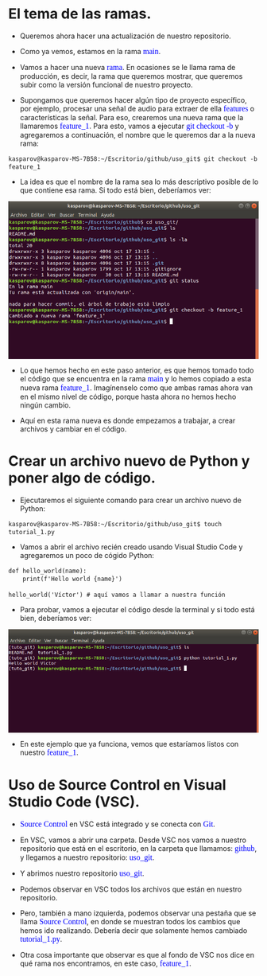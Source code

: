 # El tema de las ramas.

* Queremos ahora hacer una actualización de nuestro repositorio.

* Como ya vemos, estamos en la rama <span style="color: blue; font-family: Babas; font-size: 1.12em;">main</span>.

* Vamos a hacer una nueva <span style="color: blue; font-family: Babas; font-size: 1.12em;">rama</span>. En ocasiones se le llama rama de producción, es decir, la rama que queremos mostrar, que queremos subir como la versión funcional de nuestro proyecto.

* Supongamos que queremos hacer algún tipo de proyecto específico, por ejemplo, procesar una señal de audio para extraer de ella <span style="color: blue; font-family: Babas; font-size: 1.12em;">features</span> o características la señal. Para eso, crearemos una nueva rama que la llamaremos <span style="color: blue; font-family: Babas; font-size: 1.12em;">feature_1</span>. Para esto, vamos a ejecutar <span style="color: blue; font-family: Babas; font-size: 1.12em;">git checkout -b</span> y agregaremos a continuación, el nombre que le queremos dar a la nueva rama:

```console
kasparov@kasparov-MS-7B58:~/Escritorio/github/uso_git$ git checkout -b feature_1
```

* La idea es que el nombre de la rama sea lo más descriptivo posible de lo que contiene esa rama. Si todo está bien, deberíamos ver:

<img src="/figures_readme/nueva_rama.png" alt="fishy" class="bg-primary" width="550px" align="center"/>

* Lo que hemos hecho en este paso anterior, es que hemos tomado todo el código que se encuentra en la rama <span style="color: blue; font-family: Babas; font-size: 1.12em;">main</span> y lo hemos copiado a esta nueva rama <span style="color: blue; font-family: Babas; font-size: 1.12em;">feature_1</span>. Imagínenselo como que ambas ramas ahora van en el mismo nivel de código, porque hasta ahora no hemos hecho ningún cambio.

* Aquí en esta rama nueva es donde empezamos a trabajar, a crear archivos y cambiar en el código.

# Crear un archivo nuevo de Python y poner algo de código.

* Ejecutaremos el siguiente comando para crear un archivo nuevo de Python:

```console
kasparov@kasparov-MS-7B58:~/Escritorio/github/uso_git$ touch tutorial_1.py
```

* Vamos a abrir el archivo recién creado usando Visual Studio Code y agregaremos un poco de cógido Python:

```
def hello_world(name):
    print(f'Hello world {name}')

hello_world('Víctor') # aquí vamos a llamar a nuestra función
```

* Para probar, vamos a ejecutar el código desde la terminal y si todo está bien, deberíamos ver:

<img src="/figures_readme/hello_world.png" alt="fishy" class="bg-primary" width="550px" align="center"/>

* En este ejemplo que ya funciona, vemos que estaríamos listos con nuestro <span style="color: blue; font-family: Babas; font-size: 1.12em;">feature_1</span>.

# Uso de Source Control en Visual Studio Code (VSC).

* <span style="color: blue; font-family: Babas; font-size: 1.12em;">Source Control</span> en VSC está integrado y se conecta con <span style="color: blue; font-family: Babas; font-size: 1.12em;">Git</span>.

* En VSC, vamos a abrir una carpeta. Desde VSC nos vamos a nuestro repositorio que está en el escritorio, en la carpeta que llamamos: <span style="color: blue; font-family: Babas; font-size: 1.12em;">github</span>, y llegamos a nuestro repositorio: <span style="color: blue; font-family: Babas; font-size: 1.12em;">uso_git</span>.

* Y abrimos nuestro repositorio <span style="color: blue; font-family: Babas; font-size: 1.12em;">uso_git</span>.

* Podemos observar en VSC todos los archivos que están en nuestro repositorio.

* Pero, también a mano izquierda, podemos observar una pestaña que se llama <span style="color: blue; font-family: Babas; font-size: 1.12em;">Source Control</span>, en donde se muestran todos los cambios que hemos ido realizando. Debería decir que solamente hemos cambiado <span style="color: blue; font-family: Babas; font-size: 1.12em;">tutorial_1.py</span>.

* Otra cosa importante que observar es que al fondo de VSC nos dice en qué rama nos encontramos, en este caso, <span style="color: blue; font-family: Babas; font-size: 1.12em;">feature_1</span>.
